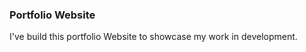 <h3>Portfolio Website</h3>

<p>
  I've build this portfolio Website to showcase my work in development.
</p>
